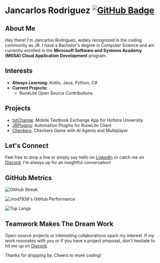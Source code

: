 # Jancarlos Rodriguez [![GitHub Badge](https://img.shields.io/github/followers/Jrod7938?label=Followers&logo=GitHub&style=social)](https://github.com/Jrod7938)

## About Me  

Hey there! I'm Jancarlos Rodriguez, widely recognized in the coding community as JR. I have a Bachelor's degree in Computer Science and am currently enrolled in the **Microsoft Software and Systems Academy (MSSA) Cloud Application Development** program.

## Interests  

- **Always Learning:** Kotlin, Java, Python, C#  
- **Current Projects:**  
  - RuneLite Open Source Contributions  

## Projects  

- [txtChange](https://github.com/Jrod7938/txtChangeApp): Mobile Textbook Exchange App for Hofstra University
- [JRPlugins](https://github.com/Jrod7938/JRPlugins): Automation Plugins for RuneLite Client
- [Checkers](https://github.com/Jrod7938/MSSA/tree/main/Midterm): Checkers Game with AI Agents and Multiplayer

## Let's Connect  

Feel free to drop a line or simply say hello on [LinkedIn](https://www.linkedin.com/in/jancarlosrodriguez) or catch me on [Discord](https://discordapp.com/users/553761075892453398). I'm always up for an insightful conversation!  

## GitHub Metrics  

![GitHub Streak](https://github-readme-streak-stats.herokuapp.com/?user=Jrod7938&theme=tokyonight)  

![Jrod7938's GitHub Performance](https://github-readme-stats.vercel.app/api?username=Jrod7938&show_icons=true&count_private=true&hide=prs&theme=tokyonight)  

![Top Langs](https://github-readme-stats.vercel.app/api/top-langs/?username=Jrod7938&layout=compact&theme=tokyonight)  

## Teamwork Makes The Dream Work  

Open-source projects or interesting collaborations spark my interest. If my work resonates with you or if you have a project proposal, don't hesitate to hit me up on [Discord](https://discordapp.com/users/553761075892453398).  

Thanks for dropping by. Cheers to more coding! 
